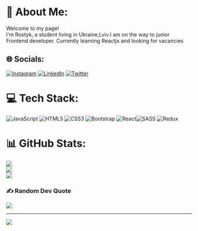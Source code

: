 # 💫 About Me:
Welcome to my page!<br>I'm Rostyk, a student living in Ukraine,Lviv.I am on the way to junior Frontend developer. Currently learning Reactjs and looking for vacancies


## 🌐 Socials:
[![Instagram](https://img.shields.io/badge/Instagram-%23E4405F.svg?logo=Instagram&logoColor=white)](https://instagram.com/_rostykzhuk_) [![LinkedIn](https://img.shields.io/badge/LinkedIn-%230077B5.svg?logo=linkedin&logoColor=white)](https://linkedin.com/in/cambekk) [![Twitter](https://img.shields.io/badge/Twitter-%231DA1F2.svg?logo=Twitter&logoColor=white)](https://twitter.com/@RostykZhuk) 

# 💻 Tech Stack:
![JavaScript](https://img.shields.io/badge/javascript-%23323330.svg?style=for-the-badge&logo=javascript&logoColor=%23F7DF1E) ![HTML5](https://img.shields.io/badge/html5-%23E34F26.svg?style=for-the-badge&logo=html5&logoColor=white) ![CSS3](https://img.shields.io/badge/css3-%231572B6.svg?style=for-the-badge&logo=css3&logoColor=white) ![Bootstrap](https://img.shields.io/badge/bootstrap-%23563D7C.svg?style=for-the-badge&logo=bootstrap&logoColor=white) ![React](https://img.shields.io/badge/react-%2320232a.svg?style=for-the-badge&logo=react&logoColor=%2361DAFB)![SASS](https://img.shields.io/badge/SASS-hotpink.svg?style=for-the-badge&logo=SASS&logoColor=white) ![Redux](https://img.shields.io/badge/redux-%23593d88.svg?style=for-the-badge&logo=redux&logoColor=white)
# 📊 GitHub Stats:
![](https://github-readme-stats.vercel.app/api?username=Cambekk&theme=dark&hide_border=false&include_all_commits=false&count_private=false)<br/>
![](https://github-readme-streak-stats.herokuapp.com/?user=Cambekk&theme=dark&hide_border=false)<br/>
![](https://github-readme-stats.vercel.app/api/top-langs/?username=Cambekk&theme=dark&hide_border=false&include_all_commits=false&count_private=false&layout=compact)

### ✍️ Random Dev Quote
![](https://quotes-github-readme.vercel.app/api?type=horizontal&theme=radical)

---
[![](https://visitcount.itsvg.in/api?id=Cambekk&icon=0&color=0)](https://visitcount.itsvg.in)
